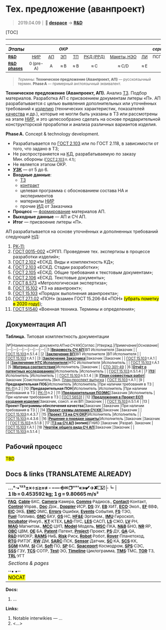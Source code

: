 # Тех. предложение (аванпроект)
> 2019.04.09 ┊ **🚀 [despace](index.md)** → **[R&D](rnd.md)**

[TOC]

---

|*Этапы*||| <small>*ОКР*</small> ||||| <small>*серийное пр‑во:*</small> ||
|:--|:--:|:--:|:--:|:--:|:--:|:--:|:--:|:--:|:--:|
|<small>**[R&D](rnd.md)**</small>  | <small>[НИР](rnd_0.md)</small>  | <small>[АП](rnd_ap.md)</small>  | <small>[ЭП](rnd_ep.md)</small>  | <small>[ТП](rnd_tp.md)</small>  | <small>[РКД (РРД)](rnd_rkd.md)</small>  | <small>[Макеты, НЭО](rnd_neo.md)</small>  | <small>[ЛИ](rnd_e.md)</small>  | <small>ПСП → СП → ПЭ</small>  | <small>Вывод</small>  |
|<small>**[R&D phases](rnd.md)**</small>  | <small>0 (pre-A)</small> | <small>A</small> | <small>≈ B</small> | <small>≈ B</small> | <small>≈ C</small> | <small>≈ C/D</small> | <small>≈ E</small> | <small>…</small> | <small>F</small> |

> <small>*Термины:* **Техническое предложение (Аванпроект, АП)** — русскоязычный термин. **Phase A** — примерный англоязычный эквивалент.</small>

**Техническое предложение (Аванпроект, АП).** Анализ [ТЗ](tor.md). Подбор материалов. Разработка АП с присвоением документам литеры «П». АП разрабатывается с целью выявления дополнительных или уточнённых требований к [изделию](unit.md) (технических характеристик, показателей [качества](quality.md) и др.), которые не могли быть указаны в ТЗ или рассмотрены на этапе [НИР](rnd_0.md), и это целесообразно сделать на основе предварительной конструкторской проработки и анализа различных вариантов изделия.

**Phase A.** Concept & technology development.

   - Разрабатывается по [ГОСТ 2.103](гост_2_103.md) или по ГОСТ 2.118, в зависимости от того, что задано в ТЗ;
   - Не распространяется на [КД](doc.md), разрабатываемую по заказу Мин. обороны <small>([ГОСТ 2.103](гост_2_103.md) п. 4.1)</small>;
   - Не является этапом ОКР.
   - **[УЗК](cml.md)** — от 5 до 6.
   - **Входные данные**:
      - [ТЗ](tor.md)
      - [контракт](contract.md)
      - целевая программа с обоснованием состава НА и экспериментов
      - материалы [НИР](rnd_0.md)
      - прочие [ИД](init_data.md) от Заказчика
   - **Процесс** — [формирование](dont_panic.md#Словоблудие) материалов АП.
   - **Выходные данные** — АП и СЧ АП.
   - **Итог** — присвоение литеры «П».

АП разрабатывается на основе уточнённых и дополненных требований следующей [НД](doc.md):

   1. [РК‑11](const_rk11.md);
   1. [ГОСТ 0015-002](гост_00152.md) «СРПП. Проведение тех. экспертизы в процессе разработки изделий»;
   1. [ГОСТ 2.102](гост_2_102.md) «ЕСКД. Виды и комплектность КД»;
   1. [ГОСТ 2.103](гост_2_103.md) «ЕСКД. Стадии разработки»;
   1. [ГОСТ 2.105](гост_2_105.md) «ЕСКД. Общие требования к текстовым документам»;
   1. [ГОСТ 2.106](гост_2_106.md) «ЕСКД. Текстовые документы»;
   1. [ГОСТ 8.573](гост_8_573.md) «Метрологическая экспертиза»;
   1. [ГОСТ 15.102](гост_15_102.md) «ТЗ на аванпроект»;
   1. [ГОСТ 15.103](гост_15_103.md) «Порядок выполнения аванпроекта»;
   1. [ГОСТ 27.1.02](гост_27_1_02.md) «ПОН» (взамен ГОСТ 15.206‑84 «ПОН» <mark>(убрать пометку в 2020 году)</mark>);
   1. [ГОСТ 51540](гост_51540.md) «Военная техника. Термины и определения»;



<p style="page-break-after:always"> </p>

## Документация АП
**Таблица.** Типовая комплектность документации

<small>

|*№*|*Наименование документа АП на СЧ КК*|*Соглас.*|*Утвержд.*|*Примечание*|*Основание*|
|:--|:--|:--|:--|:--|:--|:--|
|1 |**[Ведомость СЧ АП](lordsac.md)**|ВП Исполнителя |Заказчик | | [ГОСТ 15.103](гост_15_103.md) п.5.1.4 |
|2 |**[Заключение ВП](report_rndc.md)**|ВП Исполнителя |ВП Исполнителя | | [ГОСТ 15.103](гост_15_103.md) т.А.1 |
|3 |**[Заключение Заказчика](report_rndc.md)**|Заказчик |Заказчик | | [ГОСТ 15.103](гост_15_103.md) т.А.1 |
|4 |**[Заключение НТС Исполнителя](report_rndc.md)**|НТС Исполнителя |Исполнитель | | [ГОСТ 15.103](гост_15_103.md) т.А.1 |
|5 |**[Матрица соответствия](matrix_compl.md)**|Исполнитель |Заказчик | | [СТО 301-49](sto_301_49.md) |
|6 |**[Отчёт о патентных исследованиях](report_pi.md)**|Исполнитель |Исполнитель | | [ГОСТ 15.103](гост_15_103.md) п.5.1.4 |
|7 |**[ПЗ](report.md)**|Исполнитель |Исполнитель | | [ГОСТ 15.103](гост_15_103.md) п.5.1.4 |
|8 |**[План совместных работ](plan.md)**|Заказчик |Соисполнитель |Вкл. [План‑проспект выпуска](plan.md) | [ГОСТ 15.103](гост_15_103.md) т.А.1 |
|9 |**Предварительная ПОБ**|Исполнитель |Исполнитель |При наличии требования в ТЗ | [РК‑11](const_rk11.md) п.2 |
|10 |**Предварительная ПОН**|Исполнитель |Исполнитель |При наличии требования в ТЗ | [РК‑11](const_rk11.md) п.2 |
|11 |**[Предварительная ПОЭМС](eccap.md)**|Заказчик |Исполнитель |При наличии требования в ТЗ | [ГОСТ 56531](гост_56531.md) |
|12 |**[Предложения в Проект ЕСП создания изделия](plan.md)**|Заказчик, соисп. и их ВП |Заказчик | | [ГОСТ 15.103](гост_15_103.md) п.5.1.4 |
|13 |**Проект Программы обеспечения качества**|Заказчик |Заказчик |При наличии требования в ТЗ | |
|14 |**[Проект схемы деления СЧ КК](wbs.md)**|Заказчик |Заказчик | | [ГОСТ 15.103](гост_15_103.md) п.4.3.7 |
|15 |**[Проект ТЗ на СЧ ОКР](tor.md)**|Исполнитель |Исполнитель | | [ГОСТ 15.103](гост_15_103.md) п.4.3.6 |
|16 |**[Решение о порядке защиты](review_proc_decree.md)**|Исполнитель |Заказчик |Заказчик | | [ГОСТ 15.103](гост_15_103.md) п.5.1.8 |
|17 |**[ТЗ на СЧ АП](tor.md) (копия)**|ГНИО |Заказчик |Разраб. Заказчик | [ГОСТ 15.103](гост_15_103.md) т.А.1 |
|18 |**[Чертёж общего вида СЧ АП](draft_model.md)**|Заказчик |Заказчик | | [ГОСТ 15.103](гост_15_103.md) п.5.1.4 |

</small>



<p style="page-break-after:always"> </p>

## Рабочий процесс
<mark>TBD</mark>



<p style="page-break-after:always"> </p>

## Docs & links (TRANSLATEME ALREADY)
|…°·•¹²³±×÷≤≥≈≠ ‑ −— ⎆✉ ❐“”’«»✔→✘☐☑├┕┆ 1 lb = 0.453592 kg; 1 g = 9.80665 m/s²|
|:--|
|<small>**[FAQ](faq.md)**, **[Cable](cable.md)**·БКС, **[Camera](camera.md)**·Камера, **[Comms](comms.md)**·Радиосв., **[Contact](contact.md)**·Контакт, **[Control](control.md)**·Управ., **[Doc](doc.md)**·Док., **[Doppler](doppler.md)**·ИСР, **[DS](ds.md)**·ЗУ, **[EB](eb.md)**·ХИТ, **[ECO](ecology.md)**·Экол., **[EF](ef.md)**·ВВФ, **[ElC](elc.md)**·ЭКБ, **[EMC](emc.md)**·ЭМС, **[Errors](error.md)**·Ошибки, **[Events](event.md)**·События, **[FS](fs.md)**·ТЭО, **[Fuel](fuel.md)**·Топливо, **[GNC](gnc.md)**·БКУ, **[GS](scs.md)**·НС, **[HF&E](hfe.md)**·Эргоном., **[IMU](imu.md)**·Гироскоп, **[Incubator](incubator.md)**·Инкуб., **[KT](kt.md)**·КТЕХ, **[LAG](lag.md)**·ПУC, **[LES](les.md)**·САСП, **[LS](ls.md)**·СЖО, **[LV](lv.md)**·РН, **[MAG](mag.md)**·Магнитом., **[MCC](mcc.md)**·ЦУП, **[Model](model.md)**·Модель, **[MSC](sc.md)**·ПКА, **[N&B](nnb.md)**·БНО, **[NR](nr.md)**·ЯР, **[OBC](obc.md)**·ЦВМ, **[OE](oe.md)**·БА, **[Patent](патент.md)**·Патент, **[Project](project.md)**·Проект, **[PS](ps.md)**·ДУ, **[QA](quality.md)**·QA, **[R&D](rnd.md)**·НИОКР, **[RAMS](rams.md)**·НиБ, **[Risk](risk.md)**·Риск, **[Robot](robotics.md)**·Робот, **[Rover](rover.md)**·Планетоход, **[RTG](rtg.md)**·РИТЭГ, **[RW](rw.md)**·ДМ, **[SARC](sarc.md)**·ПСК, **[Sensor](sensor.md)**·Датчик, **[SC](sc.md)**·КА, **[SCS](scs.md)**·КК, **[SGM](sgm.md)**·КММ, **[SI](si.md)**·СИ, **[Soft](soft.md)**·ПО, **[SP](sp.md)**·БС, **[Spaceport](spaceport.md)**·Космодром, **[SPS](sps.md)**·СЭС, **[SSS](sss.md)**·ГЗУ, **[TCS](tcs.md)**·СОТР, **[Test](test.md)**·ЭО, **[Timeline](timeline.md)**·Циклограмма, **[TMS](tms.md)**·ТМС, **[TOR](tor.md)**·ТЗ, **[TRL](trl.md)**·УГТ</small>|
|*Sections & pages*|
|**··• [](.md) •··**<br> <mark>NOCAT</mark> |

**Docs:**

   1. …

**Links:**

   1. Notable interwikies — …
   1. <…>
